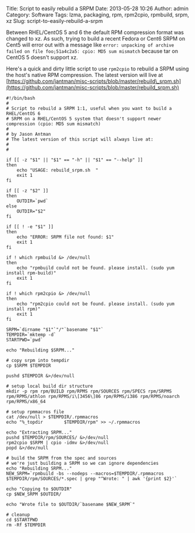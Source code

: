 Title: Script to easily rebuild a SRPM
Date: 2013-05-28 10:26
Author: admin
Category: Software
Tags: lzma, packaging, rpm, rpm2cpio, rpmbuild, srpm, xz
Slug: script-to-easily-rebuild-a-srpm

Between RHEL/CentOS 5 and 6 the default RPM compression format was
changed to xz. As such, trying to build a recent Fedora or Cent6 SRPM on
Cent5 will error out with a message like
`error: unpacking of archive failed on file foo;51a4c2a5: cpio: MD5 sum mismatch`
because tar on CentOS 5 doesn't support xz.

Here's a quick and dirty little script to use `rpm2cpio` to rebuild a
SRPM using the host's native RPM compression. The latest version will
live at
[https://github.com/jantman/misc-scripts/blob/master/rebuild\_srpm.sh](https://github.com/jantman/misc-scripts/blob/master/rebuild_srpm.sh)

~~~~{.bash}
#!/bin/bash
#
# Script to rebuild a SRPM 1:1, useful when you want to build a RHEL/CentOS 6
# SRPM on a RHEL/CentOS 5 system that doesn't support newer compression (cpio: MD5 sum mismatch)
#
# by Jason Antman 
# The latest version of this script will always live at:
# 
#

if [[ -z "$1" || "$1" == "-h" || "$1" == "--help" ]]
then
    echo "USAGE: rebuild_srpm.sh  "
    exit 1
fi

if [[ -z "$2" ]]
then
    OUTDIR=`pwd`
else
    OUTDIR="$2"
fi

if [[ ! -e "$1" ]]
then
    echo "ERROR: SRPM file not found: $1"
    exit 1
fi

if ! which rpmbuild &> /dev/null
then
    echo "rpmbuild could not be found. please install. (sudo yum install rpm-build)"
    exit 1
fi

if ! which rpm2cpio &> /dev/null
then
    echo "rpm2cpio could not be found. please install. (sudo yum install rpm)"
    exit 1
fi

SRPM=`dirname "$1"`"/"`basename "$1"`
TEMPDIR=`mktemp -d`
STARTPWD=`pwd`

echo "Rebuilding $SRPM..."

# copy srpm into tempdir
cp $SRPM $TEMPDIR

pushd $TEMPDIR &>/dev/null

# setup local build dir structure
mkdir -p rpm rpm/BUILD rpm/RPMS rpm/SOURCES rpm/SPECS rpm/SRPMS rpm/RPMS/athlon rpm/RPMS/i\[3456\]86 rpm/RPMS/i386 rpm/RPMS/noarch rpm/RPMS/x86_64

# setup rpmmacros file
cat /dev/null > $TEMPDIR/.rpmmacros
echo "%_topdir        $TEMPDIR/rpm" >> ~/.rpmmacros

echo "Extracting SRPM..."
pushd $TEMPDIR/rpm/SOURCES/ &>/dev/null
rpm2cpio $SRPM | cpio -idmv &>/dev/null
popd &>/dev/null

# build the SRPM from the spec and sources
# we're just building a SRPM so we can ignore dependencies
echo "Rebuilding SRPM..."
NEW_SRPM=`rpmbuild -bs --nodeps --macros=$TEMPDIR/.rpmmacros $TEMPDIR/rpm/SOURCES/*.spec | grep "^Wrote: " | awk '{print $2}'`

echo "Copying to $OUTDIR"
cp $NEW_SRPM $OUTDIR/

echo "Wrote file to $OUTDIR/`basename $NEW_SRPM`"

# cleanup
cd $STARTPWD
rm -Rf $TEMPDIR
~~~~
